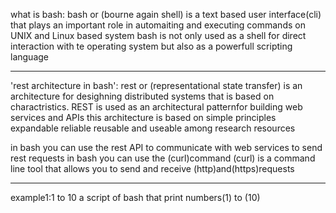 what is bash:
  bash or (bourne again shell) is a text based user interface(cli)
  that plays an important role in automaiting and executing commands on UNIX and Linux based system
  bash is not only used as a shell for direct interaction with te operating system but also as a powerfull scripting language
  _____________________________________________________________________________________________________________________________________________________________________
'rest architecture in bash': 
rest or (representational state transfer) is an architecture for desighning distributed systems
that is based on charactristics. REST is used as an architectural patternfor building web services and APIs
this architecture is based on simple principles expandable reliable reusable and useable among research resources

in bash you can use the rest API to communicate with web services
to send rest requests in bash you can use the (curl)command (curl) is a command line tool that allows you to send and receive
(http)and(https)requests
______________________________________________________________________________________________________________________________________________________________________
example1:1 to 10
a script of bash that print numbers(1) to (10)
